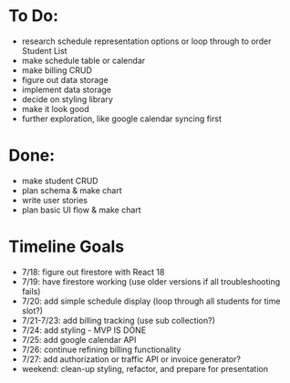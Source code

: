 # To Do:
- research schedule representation options or loop through to order Student List
- make schedule table or calendar
- make billing CRUD
- figure out data storage
- implement data storage
- decide on styling library
- make it look good
- further exploration, like google calendar syncing first

# Done:
- make student CRUD
- plan schema & make chart
- write user stories
- plan basic UI flow & make chart


# Timeline Goals
- 7/18: figure out firestore with React 18
- 7/19: have firestore working (use older versions if all troubleshooting fails)
- 7/20: add simple schedule display (loop through all students for time slot?)
- 7/21-7/23: add billing tracking (use sub collection?)
- 7/24: add styling - MVP IS DONE
- 7/25: add google calendar API
- 7/26: continue refining billing functionality
- 7/27: add authorization or traffic API or invoice generator?
- weekend: clean-up styling, refactor, and prepare for presentation